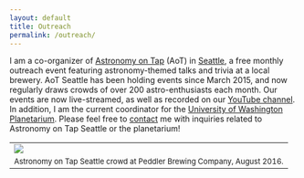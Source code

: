 ```yaml
---
layout: default
title: Outreach
permalink: /outreach/
---
```


I am a co-organizer of [Astronomy on Tap](http://astronomyontap.org/) (AoT) in [Seattle](https://www.facebook.com/AoTSeattle), a free monthly outreach event featuring astronomy-themed talks and trivia at a local brewery. AoT Seattle has been holding events since March 2015, and now regularly draws crowds of over 200 astro-enthusiasts each month. Our events are now live-streamed, as well as recorded on our [YouTube channel](https://www.youtube.com/channel/UCXT72Io5VlTXXJrpPezFj0A/videos). In addition, I am the current coordinator for the [University of Washington Planetarium](http://depts.washington.edu/astron/outreach/uw-planetarium/). Please feel free to [contact](../../) me with inquiries related to Astronomy on Tap Seattle or the planetarium!

<table class="image">
<tr><td><img src="../images/AoT_crowd_Peddler.jpg"></td></tr>
<tr><td class="caption"><font size="2">Astronomy on Tap Seattle crowd at Peddler Brewing Company, August 2016.</font></td></tr>
</table><br>

